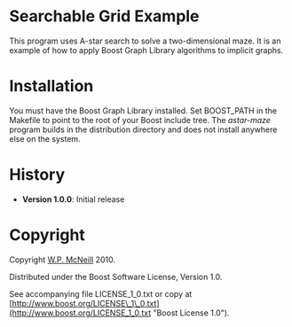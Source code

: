 Searchable Grid Example
=======================

This program uses A-star search to solve a two-dimensional maze.  It is an example of how to apply Boost Graph Library algorithms to implicit graphs.


Installation
============

You must have the Boost Graph Library installed.  Set BOOST\_PATH in the Makefile to point to the root of your Boost include tree.  The _astar-maze_ program builds in the distribution directory and does not install anywhere else on the system.


History
=======

* **Version 1.0.0**: Initial release


Copyright
=========

Copyright [W.P. McNeill](mailto:billmcn@gmail.com) 2010.

Distributed under the Boost Software License, Version 1.0.

See accompanying file LICENSE\_1\_0.txt or copy at [http://www.boost.org/LICENSE\_1\_0.txt](http://www.boost.org/LICENSE_1_0.txt "Boost License 1.0").
